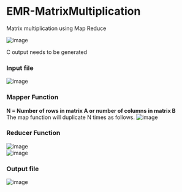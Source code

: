 # EMR-MatrixMultiplication
Matrix multiplication using Map Reduce

![image](https://user-images.githubusercontent.com/23340399/152645322-0c3d5f2f-2721-4c59-ae6a-3ca58b1a6b44.png)

C output needs to be generated
### Input file
![image](https://user-images.githubusercontent.com/23340399/152645336-08cc6550-ca06-46bc-8b17-986babf37adb.png)

### Mapper Function
**N = Number of rows in matrix A or number of columns in matrix B**<br>
The map function will duplicate N times as follows.
![image](https://user-images.githubusercontent.com/23340399/152645390-a0dbc93f-7623-4e89-96de-13203c6d34f9.png)


### Reducer Function
![image](https://user-images.githubusercontent.com/23340399/152645425-23bdbc8a-107c-4f96-9842-2e38a5fc2ef0.png)
<br>
![image](https://user-images.githubusercontent.com/23340399/152645433-01dee6ac-a833-4bc7-8a03-7f2ae28f2761.png)

### Output file
![image](https://user-images.githubusercontent.com/23340399/152645445-0e511e8e-a0a6-4cb6-b10d-f9ae27890fe4.png)

